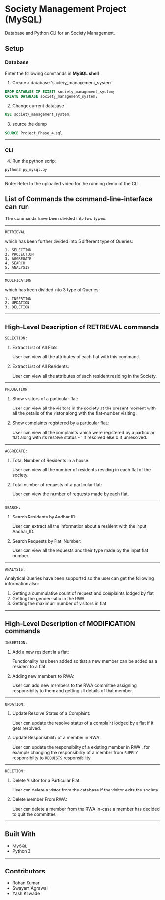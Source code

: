 # Society Management Project (MySQL)

Database and Python CLI for an Society Management. 

## Setup

### Database

Enter the following commands in **MySQL shell**

1. Create a database 'society_management_system'

```sql
DROP DATABASE IF EXISTS society_management_system;
CREATE DATABASE society_management_system;
```

2. Change current database

```sql
USE society_management_system;
```

3. source the dump

```sql
SOURCE Project_Phase_4.sql
```
***
### CLI

4. Run the python script

```
python3 py_mysql.py
```

***

Note: Refer to the uploaded video for the running demo of the CLI

## List of Commands the command-line-interface can run

The commands have been divided intp two types: 
***
``` RETRIEVAL ```

which has been further divided into 5 different type of Queries:
```
1. SELECTION
2. PROJECTION
3. AGGREGATE
4. SEARCH
5. ANALYSIS
```
***
``` MODIFICATION ```

which has been divided into 3 type of Queries: 
```
1. INSERTION
2. UPDATION
3. DELETION 
```

***
## High-Level Description of RETRIEVAL commands

```
SELECTION: 
```
1. Extract List of All Flats:

   User can view all the attributes of each flat with this command.

2. Extract List of All Residents:

   User can view all the attributes of each resident residing in the Society.


***
```
PROJECTION: 
```
1. Show visitors of a particular flat:

   User can view all the visitors in the society at the present moment with all the details of the vistor along with the flat-number visiting.

2. Show complaints registered by a particular flat.:

   User can view all the complaints which were registered by a particular flat along with its resolve status - 1 if resolved else 0 if unresolved.

***

```
AGGREGATE: 
```
1. Total Number of Residents in a house:

   User can view all the number of residents residing in each flat of the society.

2. Total number of requests of a particular flat:

   User can view the number of requests made by each flat.

***

```
SEARCH: 
```
1. Search Residents by Aadhar ID:

   User can extract all the information about a resident with the input Aadhar_ID.

2. Search Requests by Flat_Number:

   User can view all the requests and their type made by the input flat number.


***
```
ANALYSIS: 
```

Analytical Queries have been supported so the user can get the following information also:

1. Getting a cummulative count of request and complaints lodged by flat
2. Getting the gender-ratio in the RWA
3. Getting the maximum number of visitors in flat

***
## High-Level Description of MODIFICATION commands

```
INSERTION: 
```

1. Add a new resident in a flat:

   Functionality has been added so that a new member can be added as a resident to a flat.

2. Adding new members to RWA:

   User can add new members to the RWA committee assigning responsibilty to them and getting all details of that member. 

***

```
UPDATION: 
```
1. Update Resolve Status of a Complaint:

   User can update the resolve status of a complaint lodged by a flat if it gets resolved.

2. Update Responsibility of a member in RWA:

   User can update the responsibilty of a existing member in RWA , for example changing the responsibility of a member from `SUPPLY` responsibilty to `REQUESTS` responsibility. 


***
```
DELETION: 
```
1. Delete Visitor for a Particular Flat:

   User can delete a vistor from the database if the visitor exits the society.

2. Delete member From RWA:

   User can delete a member from the RWA in-case a member has decided to quit the committee.

***
## Built With

* MySQL
* Python 3
***

## Contributors
* Rohan Kumar
* Swayam Agrawal
* Yash Kawade


